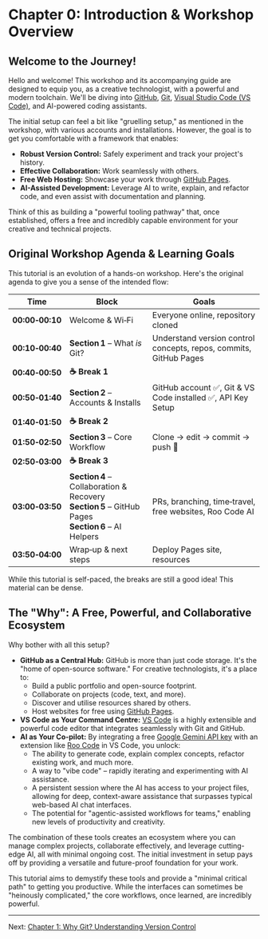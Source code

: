 # Chapter 0: Introduction & Workshop Overview

## Welcome to the Journey!

Hello and welcome! This workshop and its accompanying guide are designed to equip you, as a creative technologist, with a powerful and modern toolchain. We'll be diving into [GitHub](https://github.com), [Git](https://git-scm.com/), [Visual Studio Code (VS Code)](https://code.visualstudio.com/), and AI-powered coding assistants.

The initial setup can feel a bit like "gruelling setup," as mentioned in the workshop, with various accounts and installations. However, the goal is to get you comfortable with a framework that enables:

*   **Robust Version Control:** Safely experiment and track your project's history.
*   **Effective Collaboration:** Work seamlessly with others.
*   **Free Web Hosting:** Showcase your work through [GitHub Pages](./05_github_pages.md).
*   **AI-Assisted Development:** Leverage AI to write, explain, and refactor code, and even assist with documentation and planning.

Think of this as building a "powerful tooling pathway" that, once established, offers a free and incredibly capable environment for your creative and technical projects.

## Original Workshop Agenda & Learning Goals

This tutorial is an evolution of a hands-on workshop. Here's the original agenda to give you a sense of the intended flow:

|       Time      | Block                                                                                                  | Goals                                                                    |
| :-------------: | ------------------------------------------------------------------------------------------------------ | ------------------------------------------------------------------------ |
| **00:00‑00:10** | Welcome & Wi‑Fi                                                                                        | Everyone online, repository cloned                                       |
| **00:10‑00:40** | **Section 1** – What *is* Git?                                                                         | Understand version control concepts, repos, commits, GitHub Pages        |
| **00:40‑00:50** | **☕ Break 1**                                                                                          |                                                                          |
| **00:50‑01:40** | **Section 2** – Accounts & Installs                                                                    | GitHub account ✅, Git & VS Code installed ✅, API Key Setup           |
| **01:40‑01:50** | **☕ Break 2**                                                                                          |                                                                          |
| **01:50‑02:50** | **Section 3** – Core Workflow                                                                          | Clone → edit → commit → push 🎨                                          |
| **02:50‑03:00** | **☕ Break 3**                                                                                          |                                                                          |
| **03:00‑03:50** | **Section 4** – Collaboration & Recovery<br>**Section 5** – GitHub Pages<br>**Section 6** – AI Helpers | PRs, branching, time‑travel, free websites, Roo Code AI                |
| **03:50‑04:00** | Wrap‑up & next steps                                                                                   | Deploy Pages site, resources                                             |

While this tutorial is self-paced, the breaks are still a good idea! This material can be dense.

## The "Why": A Free, Powerful, and Collaborative Ecosystem

Why bother with all this setup?

*   **GitHub as a Central Hub:** GitHub is more than just code storage. It's the "home of open-source software." For creative technologists, it's a place to:
    *   Build a public portfolio and open-source footprint.
    *   Collaborate on projects (code, text, and more).
    *   Discover and utilise resources shared by others.
    *   Host websites for free using [GitHub Pages](./05_github_pages.md).
*   **VS Code as Your Command Centre:** [VS Code](https://code.visualstudio.com/) is a highly extensible and powerful code editor that integrates seamlessly with Git and GitHub.
*   **AI as Your Co-pilot:** By integrating a free [Google Gemini API key](./02_c_gcp_api_key.md) with an extension like [Roo Code](./06_ai_workflows_roo_code.md) in VS Code, you unlock:
    *   The ability to generate code, explain complex concepts, refactor existing work, and much more.
    *   A way to "vibe code" – rapidly iterating and experimenting with AI assistance.
    *   A persistent session where the AI has access to your project files, allowing for deep, context-aware assistance that surpasses typical web-based AI chat interfaces.
    *   The potential for "agentic-assisted workflows for teams," enabling new levels of productivity and creativity.

The combination of these tools creates an ecosystem where you can manage complex projects, collaborate effectively, and leverage cutting-edge AI, all with minimal ongoing cost. The initial investment in setup pays off by providing a versatile and future-proof foundation for your work.

This tutorial aims to demystify these tools and provide a "minimal critical path" to getting you productive. While the interfaces can sometimes be "heinously complicated," the core workflows, once learned, are incredibly powerful.

---

Next: [Chapter 1: Why Git? Understanding Version Control](./01_why_git.md)